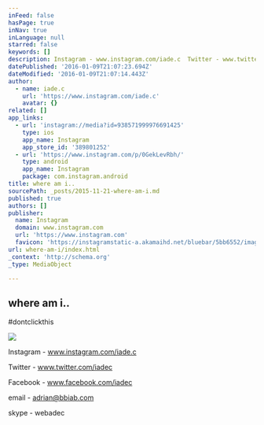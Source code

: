 ```yaml
---
inFeed: false
hasPage: true
inNav: true
inLanguage: null
starred: false
keywords: []
description: Instagram - www.instagram.com/iade.c  Twitter - www.twitter.com/iadec  Facebook - www.facebook.com/iadec  email - adrian@bbiab.com  skype - webadec
datePublished: '2016-01-09T21:07:23.694Z'
dateModified: '2016-01-09T21:07:14.443Z'
author:
  - name: iade.c
    url: 'https://www.instagram.com/iade.c'
    avatar: {}
related: []
app_links:
  - url: 'instagram://media?id=938571999976691425'
    type: ios
    app_name: Instagram
    app_store_id: '389801252'
  - url: 'https://www.instagram.com/p/0GekLevRbh/'
    type: android
    app_name: Instagram
    package: com.instagram.android
title: where am i..
sourcePath: _posts/2015-11-21-where-am-i.md
published: true
authors: []
publisher:
  name: Instagram
  domain: www.instagram.com
  url: 'https://www.instagram.com'
  favicon: 'https://instagramstatic-a.akamaihd.net/bluebar/5bb6552/images/ico/favicon.ico'
url: where-am-i/index.html
_context: 'http://schema.org'
_type: MediaObject

---
```

<article style=""><h1>where am i..</h1><p>#dontclickthis</p><img src="https://s3-us-west-2.amazonaws.com/the-grid-img/p/cbda3d8ebed6b7640080560a3bb67cda8c96439a.jpg" /></article>

Instagram - www.instagram.com/iade.c 

Twitter - www.twitter.com/iadec 

Facebook - www.facebook.com/iadec 

email - adrian@bbiab.com 

skype - webadec